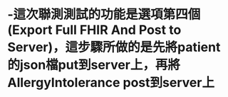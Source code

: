 # -這次聯測測試的功能是選項第四個(Export Full FHIR And Post to Server)，這步驟所做的是先將patient的json檔put到server上，再將AllergyIntolerance post到server上
